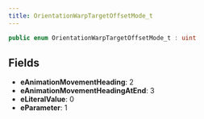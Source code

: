 ```yaml
---
title: OrientationWarpTargetOffsetMode_t
---
```


```csharp
public enum OrientationWarpTargetOffsetMode_t : uint
```

## Fields

- **eAnimationMovementHeading**: 2
- **eAnimationMovementHeadingAtEnd**: 3
- **eLiteralValue**: 0
- **eParameter**: 1

